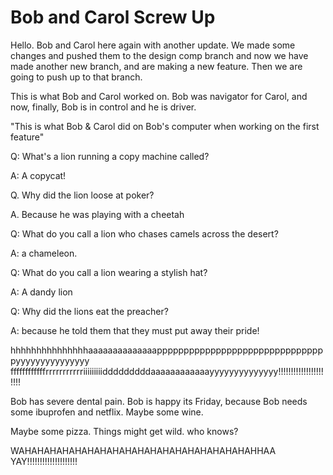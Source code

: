 # Bob and Carol Screw Up

Hello. Bob and Carol here again with another update. We made some changes and pushed them to the design comp branch and now we have made another new branch, and are making a new feature. Then we are going to push up to that branch.

This is what Bob and Carol worked on. Bob was navigator for Carol, and now, finally, Bob is in control and he is driver.


"This is what Bob & Carol did on Bob's computer when working on the first feature"

Q: What's a lion running a copy machine called?

A: A copycat!

Q. Why did the lion loose at poker?

A. Because he was playing with a cheetah

Q: What do you call a lion who chases camels across the desert?

A: a chameleon.

Q: What do you call a lion wearing a stylish hat?

A: A dandy lion

Q: Why did the lions eat the preacher?

A: because he told them that they must put away their pride!


hhhhhhhhhhhhhhhaaaaaaaaaaaaaappppppppppppppppppppppppppppppppyyyyyyyyyyyyyyy   ffffffffffffrrrrrrrrrrriiiiiiiiidddddddddaaaaaaaaaaaayyyyyyyyyyyyyy!!!!!!!!!!!!!!!!!!!!!!





Bob has severe dental pain. Bob is happy its Friday, because Bob needs some ibuprofen and netflix. Maybe some wine.




 Maybe some pizza. Things might get wild. who knows?




WAHAHAHAHAHAHAHAHAHAHAHAHAHAHAHAHAHAHAHHAA  YAY!!!!!!!!!!!!!!!!!!!!
